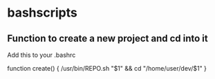 # bashscripts


## Function to create a new project and cd into it
Add this to your .bashrc


function create() {
    /usr/bin/REPO.sh "$1" && cd "/home/user/dev/$1"
}
